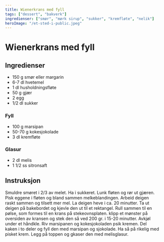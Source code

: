 ```yaml
---
title: Wienerkrans med fyll
tags: ["dessert", "bakverk"]
ingredienser: ["smør", "mørk sirup", "sukker", "kremfløte", "nelik"]
heroImage: "/et-sted-i-public.jpeg"
---
```


# Wienerkrans med fyll

## Ingredienser

- 150 g smør eller margarin
- 6-7 dl hvetemel
- 1 dl husholdningsfløte
- 50 g gjær
- 2 egg
- 1/2 dl sukker

### Fyll

- 100 g marsipan
- 50-70 g kokesjokolade
- 3 dl kremfløte

### Glasur

- 2 dl melis
- 1 1/2 ss sitronsaft

## Instruksjon

Smuldre smøret i 2/3 av melet. Ha i sukkeret. Lunk fløten og rør ut gjæren. Pisk eggene i fløten og bland sammen melkeblandingen. Arbeid deigen raskt sammen og tilsett mer mel. La deigen heve i ca. 20 minutter. Ta ut deigen på bakebordet og kjevle den ut til et rektangel. Rull sammen til en pølse, som formes til en krans på stekeovnsplaten. klipp et mønster på oversiden av kransen og stek den så ved 200 gr. i 15-20 minutter. Avkjøl under et håndkle. Riv marsipanen og kokesjokoladen psik kremen. Del kaken i to deler og fyll den med marsipan og sjokolade. Ha så på rikelig med pisket krem. Legg på toppen og gkaser den med melisglasur.
